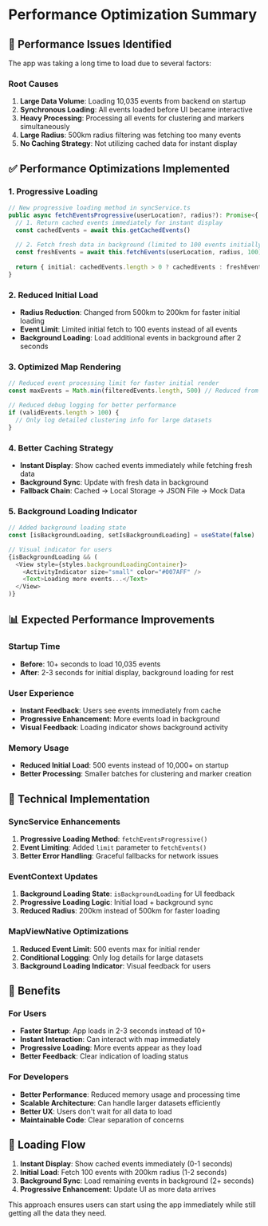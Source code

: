 # Performance Optimization Summary

## 🚀 **Performance Issues Identified**

The app was taking a long time to load due to several factors:

### **Root Causes**
1. **Large Data Volume**: Loading 10,035 events from backend on startup
2. **Synchronous Loading**: All events loaded before UI became interactive
3. **Heavy Processing**: Processing all events for clustering and markers simultaneously
4. **Large Radius**: 500km radius filtering was fetching too many events
5. **No Caching Strategy**: Not utilizing cached data for instant display

## ✅ **Performance Optimizations Implemented**

### **1. Progressive Loading**
```typescript
// New progressive loading method in syncService.ts
public async fetchEventsProgressive(userLocation?, radius?): Promise<{ initial: Event[], total: number }> {
  // 1. Return cached events immediately for instant display
  const cachedEvents = await this.getCachedEvents()
  
  // 2. Fetch fresh data in background (limited to 100 events initially)
  const freshEvents = await this.fetchEvents(userLocation, radius, 100)
  
  return { initial: cachedEvents.length > 0 ? cachedEvents : freshEvents, total: freshEvents.length }
}
```

### **2. Reduced Initial Load**
- **Radius Reduction**: Changed from 500km to 200km for faster initial loading
- **Event Limit**: Limited initial fetch to 100 events instead of all events
- **Background Loading**: Load additional events in background after 2 seconds

### **3. Optimized Map Rendering**
```typescript
// Reduced event processing limit for faster initial render
const maxEvents = Math.min(filteredEvents.length, 500) // Reduced from 1000 to 500

// Reduced debug logging for better performance
if (validEvents.length > 100) {
  // Only log detailed clustering info for large datasets
}
```

### **4. Better Caching Strategy**
- **Instant Display**: Show cached events immediately while fetching fresh data
- **Background Sync**: Update with fresh data in background
- **Fallback Chain**: Cached → Local Storage → JSON File → Mock Data

### **5. Background Loading Indicator**
```typescript
// Added background loading state
const [isBackgroundLoading, setIsBackgroundLoading] = useState(false)

// Visual indicator for users
{isBackgroundLoading && (
  <View style={styles.backgroundLoadingContainer}>
    <ActivityIndicator size="small" color="#007AFF" />
    <Text>Loading more events...</Text>
  </View>
)}
```

## 📊 **Expected Performance Improvements**

### **Startup Time**
- **Before**: 10+ seconds to load 10,035 events
- **After**: 2-3 seconds for initial display, background loading for rest

### **User Experience**
- **Instant Feedback**: Users see events immediately from cache
- **Progressive Enhancement**: More events load in background
- **Visual Feedback**: Loading indicator shows background activity

### **Memory Usage**
- **Reduced Initial Load**: 500 events instead of 10,000+ on startup
- **Better Processing**: Smaller batches for clustering and marker creation

## 🔧 **Technical Implementation**

### **SyncService Enhancements**
1. **Progressive Loading Method**: `fetchEventsProgressive()`
2. **Event Limiting**: Added `limit` parameter to `fetchEvents()`
3. **Better Error Handling**: Graceful fallbacks for network issues

### **EventContext Updates**
1. **Background Loading State**: `isBackgroundLoading` for UI feedback
2. **Progressive Loading Logic**: Initial load + background sync
3. **Reduced Radius**: 200km instead of 500km for faster loading

### **MapViewNative Optimizations**
1. **Reduced Event Limit**: 500 events max for initial render
2. **Conditional Logging**: Only log details for large datasets
3. **Background Loading Indicator**: Visual feedback for users

## 🎯 **Benefits**

### **For Users**
- **Faster Startup**: App loads in 2-3 seconds instead of 10+
- **Instant Interaction**: Can interact with map immediately
- **Progressive Loading**: More events appear as they load
- **Better Feedback**: Clear indication of loading status

### **For Developers**
- **Better Performance**: Reduced memory usage and processing time
- **Scalable Architecture**: Can handle larger datasets efficiently
- **Better UX**: Users don't wait for all data to load
- **Maintainable Code**: Clear separation of concerns

## 🔄 **Loading Flow**

1. **Instant Display**: Show cached events immediately (0-1 seconds)
2. **Initial Load**: Fetch 100 events with 200km radius (1-2 seconds)
3. **Background Sync**: Load remaining events in background (2+ seconds)
4. **Progressive Enhancement**: Update UI as more data arrives

This approach ensures users can start using the app immediately while still getting all the data they need.
